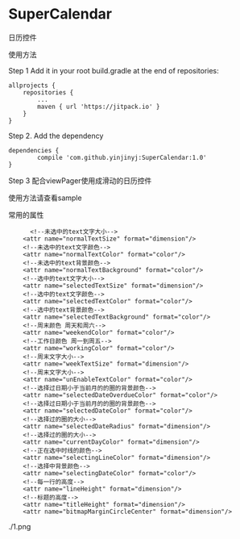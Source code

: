 # SuperCalendar

日历控件

使用方法

Step 1 Add it in your root build.gradle at the end of repositories:

	allprojects {
		repositories {
			...
			maven { url 'https://jitpack.io' }
		}
	}
  
Step 2. Add the dependency

	dependencies {
	        compile 'com.github.yinjinyj:SuperCalendar:1.0'
	}
  
Step 3 配合viewPager使用成滑动的日历控件

 使用方法请查看sample
 
 

  常用的属性
  
          <!--未选中的text文字大小-->
        <attr name="normalTextSize" format="dimension"/>
        <!--未选中的text文字颜色-->
        <attr name="normalTextColor" format="color"/>
        <!--未选中的text背景颜色-->
        <attr name="normalTextBackground" format="color"/>
        <!--选中的text文字大小-->
        <attr name="selectedTextSize" format="dimension"/>
        <!--选中的text文字颜色-->
        <attr name="selectedTextColor" format="color"/>
        <!--选中的text背景颜色-->
        <attr name="selectedTextBackground" format="color"/>
        <!--周末颜色 周天和周六-->
        <attr name="weekendColor" format="color"/>
        <!--工作日颜色 周一到周五-->
        <attr name="workingColor" format="color"/>
        <!--周末文字大小-->
        <attr name="weekTextSize" format="dimension"/>
        <!--周末文字大小-->
        <attr name="unEnableTextColor" format="color"/>
        <!--选择过日期小于当前月的的圈的背景颜色-->
        <attr name="selectedDateOverdueColor" format="color"/>
        <!--选择过日期小于当前月的的圈的背景颜色-->
        <attr name="selectedDateColor" format="color"/>
        <!--选择过的圈的大小-->
        <attr name="selectedDateRadius" format="dimension"/>
        <!--选择过的圈的大小-->
        <attr name="currentDayColor" format="dimension"/>
        <!--正在选中时线的颜色-->
        <attr name="selectingLineColor" format="dimension"/>
        <!--选择中背景颜色-->
        <attr name="selectingDateColor" format="color"/>
        <!--每一行的高度-->
        <attr name="lineHeight" format="dimension"/>
        <!--标题的高度-->
        <attr name="titleHeight" format="dimension"/>
        <attr name="bitmapMarginCircleCenter" format="dimension"/>

./1.png